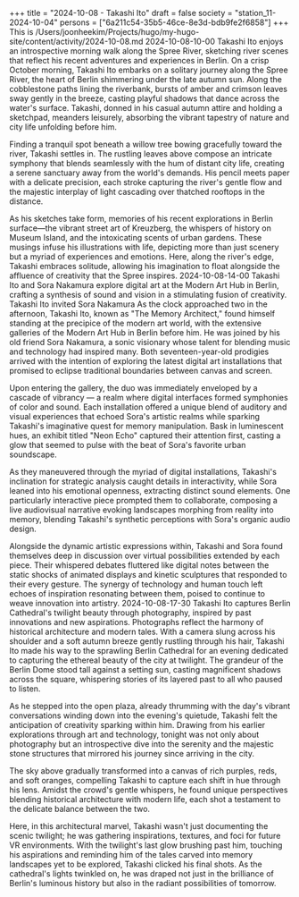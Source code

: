 +++
title = "2024-10-08 - Takashi Ito"
draft = false
society = "station_11-2024-10-04"
persons = ["6a211c54-35b5-46ce-8e3d-bdb9fe2f6858"]
+++
This is /Users/joonheekim/Projects/hugo/my-hugo-site/content/activity/2024-10-08.md
2024-10-08-10-00
Takashi Ito enjoys an introspective morning walk along the Spree River, sketching river scenes that reflect his recent adventures and experiences in Berlin.
On a crisp October morning, Takashi Ito embarks on a solitary journey along the Spree River, the heart of Berlin shimmering under the late autumn sun. Along the cobblestone paths lining the riverbank, bursts of amber and crimson leaves sway gently in the breeze, casting playful shadows that dance across the water's surface. Takashi, donned in his casual autumn attire and holding a sketchpad, meanders leisurely, absorbing the vibrant tapestry of nature and city life unfolding before him.

Finding a tranquil spot beneath a willow tree bowing gracefully toward the river, Takashi settles in. The rustling leaves above compose an intricate symphony that blends seamlessly with the hum of distant city life, creating a serene sanctuary away from the world's demands. His pencil meets paper with a delicate precision, each stroke capturing the river's gentle flow and the majestic interplay of light cascading over thatched rooftops in the distance.

As his sketches take form, memories of his recent explorations in Berlin surface—the vibrant street art of Kreuzberg, the whispers of history on Museum Island, and the intoxicating scents of urban gardens. These musings infuse his illustrations with life, depicting more than just scenery but a myriad of experiences and emotions. Here, along the river's edge, Takashi embraces solitude, allowing his imagination to float alongside the affluence of creativity that the Spree inspires.
2024-10-08-14-00
Takashi Ito and Sora Nakamura explore digital art at the Modern Art Hub in Berlin, crafting a synthesis of sound and vision in a stimulating fusion of creativity.
Takashi Ito invited Sora Nakamura
As the clock approached two in the afternoon, Takashi Ito, known as "The Memory Architect," found himself standing at the precipice of the modern art world, with the extensive galleries of the Modern Art Hub in Berlin before him. He was joined by his old friend Sora Nakamura, a sonic visionary whose talent for blending music and technology had inspired many. Both seventeen-year-old prodigies arrived with the intention of exploring the latest digital art installations that promised to eclipse traditional boundaries between canvas and screen.

Upon entering the gallery, the duo was immediately enveloped by a cascade of vibrancy — a realm where digital interfaces formed symphonies of color and sound. Each installation offered a unique blend of auditory and visual experiences that echoed Sora's artistic realms while sparking Takashi's imaginative quest for memory manipulation. Bask in luminescent hues, an exhibit titled "Neon Echo" captured their attention first, casting a glow that seemed to pulse with the beat of Sora's favorite urban soundscape.

As they maneuvered through the myriad of digital installations, Takashi's inclination for strategic analysis caught details in interactivity, while Sora leaned into his emotional openness, extracting distinct sound elements. One particularly interactive piece prompted them to collaborate, composing a live audiovisual narrative evoking landscapes morphing from reality into memory, blending Takashi's synthetic perceptions with Sora's organic audio design.

Alongside the dynamic artistic expressions within, Takashi and Sora found themselves deep in discussion over virtual possibilities extended by each piece. Their whispered debates fluttered like digital notes between the static shocks of animated displays and kinetic sculptures that responded to their every gesture. The synergy of technology and human touch left echoes of inspiration resonating between them, poised to continue to weave innovation into artistry.
2024-10-08-17-30
Takashi Ito captures Berlin Cathedral's twilight beauty through photography, inspired by past innovations and new aspirations. Photographs reflect the harmony of historical architecture and modern tales.
With a camera slung across his shoulder and a soft autumn breeze gently rustling through his hair, Takashi Ito made his way to the sprawling Berlin Cathedral for an evening dedicated to capturing the ethereal beauty of the city at twilight. The grandeur of the Berlin Dome stood tall against a setting sun, casting magnificent shadows across the square, whispering stories of its layered past to all who paused to listen.

As he stepped into the open plaza, already thrumming with the day's vibrant conversations winding down into the evening's quietude, Takashi felt the anticipation of creativity sparking within him. Drawing from his earlier explorations through art and technology, tonight was not only about photography but an introspective dive into the serenity and the majestic stone structures that mirrored his journey since arriving in the city.

The sky above gradually transformed into a canvas of rich purples, reds, and soft oranges, compelling Takashi to capture each shift in hue through his lens. Amidst the crowd's gentle whispers, he found unique perspectives blending historical architecture with modern life, each shot a testament to the delicate balance between the two. 

Here, in this architectural marvel, Takashi wasn't just documenting the scenic twilight; he was gathering inspirations, textures, and foci for future VR environments. With the twilight's last glow brushing past him, touching his aspirations and reminding him of the tales carved into memory landscapes yet to be explored, Takashi clicked his final shots. As the cathedral's lights twinkled on, he was draped not just in the brilliance of Berlin's luminous history but also in the radiant possibilities of tomorrow.
